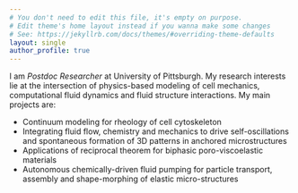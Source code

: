 ```yaml
---
# You don't need to edit this file, it's empty on purpose.
# Edit theme's home layout instead if you wanna make some changes
# See: https://jekyllrb.com/docs/themes/#overriding-theme-defaults
layout: single
author_profile: true
---
```


I am *Postdoc Researcher* at University of Pittsburgh. My research interests lie at the intersection of physics-based modeling of cell mechanics, computational fluid dynamics and fluid structure interactions. My main projects are:
- Continuum modeling for rheology of cell cytoskeleton
- Integrating fluid flow, chemistry and mechanics to drive self-oscillations and spontaneous formation of 3D patterns in anchored microstructures
- Applications of reciprocal theorem for biphasic poro-viscoelastic materials
- Autonomous chemically-driven fluid pumping for particle transport, assembly and shape-morphing of elastic micro-structures
